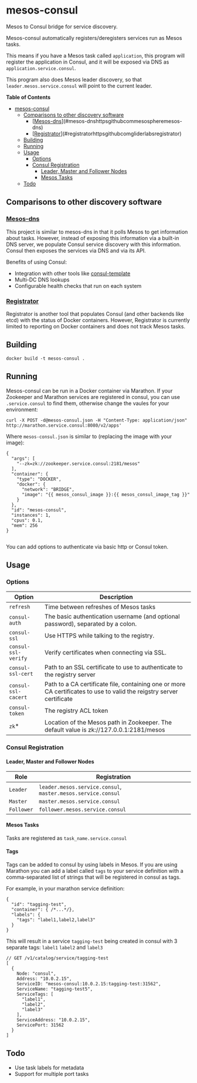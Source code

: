 # mesos-consul

Mesos to Consul bridge for service discovery. 

Mesos-consul automatically registers/deregisters services run as Mesos tasks.

This means if you have a Mesos task called `application`, this program will register the application in Consul, and it will be exposed via DNS as `application.service.consul`.

This program also does Mesos leader discovery, so that `leader.mesos.service.consul` will point to the current leader.

<!-- markdown-toc start - Don't edit this section. Run M-x markdown-toc/generate-toc again -->
**Table of Contents**

- [mesos-consul](#mesos-consul)
    - [Comparisons to other discovery software](#comparisons-to-other-discovery-software)
        - [[Mesos-dns](https://github.com/mesosphere/mesos-dns/)](#mesos-dnshttpsgithubcommesospheremesos-dns)
        - [[Registrator](https://github.com/gliderlabs/registrator)](#registratorhttpsgithubcomgliderlabsregistrator)
    - [Building](#building)
    - [Running](#running)
    - [Usage](#usage)
        - [Options](#options)
        - [Consul Registration](#consul-registration)
            - [Leader, Master and Follower Nodes](#leader-master-and-follower-nodes)
            - [Mesos Tasks](#mesos-tasks)
    - [Todo](#todo)

<!-- markdown-toc end -->

## Comparisons to other discovery software

### [Mesos-dns](https://github.com/mesosphere/mesos-dns/)
This project is similar to mesos-dns in that it polls Mesos to get information about tasks. However, instead of exposing this information via a built-in DNS server, we populate Consul service discovery with this information. Consul then exposes the services via DNS and via its API.

Benefits of using Consul:

* Integration with other tools like [consul-template](https://github.com/hashicorp/consul-template)
* Multi-DC DNS lookups
* Configurable health checks that run on each system


### [Registrator](https://github.com/gliderlabs/registrator)

Registrator is another tool that populates Consul (and other backends like etcd) with the status of Docker containers. However, Registrator is currently limited to reporting on Docker containers and does not track Mesos tasks.

## Building
```
docker build -t mesos-consul . 
```

## Running
Mesos-consul can be run in a Docker container via Marathon. If your Zookeeper and Marathon services are registered in consul, you can use `.service.consul` to find them, otherwise change the vaules for your environment:


```
curl -X POST -d@mesos-consul.json -H "Content-Type: application/json" http://marathon.service.consul:8080/v2/apps'
```

Where `mesos-consul.json` is similar to (replacing the image with your image):

```
{
  "args": [
    "--zk=zk://zookeeper.service.consul:2181/mesos"
  ],  
  "container": {
    "type": "DOCKER",
    "docker": {
      "network": "BRIDGE",
      "image": "{{ mesos_consul_image }}:{{ mesos_consul_image_tag }}"
    }   
  },  
  "id": "mesos-consul",
  "instances": 1,
  "cpus": 0.1,
  "mem": 256 
}


```

You can add options to authenticate via basic http or Consul token.


## Usage

### Options

|         Option        | Description |
|-----------------------|-------------|
| `refresh`             | Time between refreshes of Mesos tasks
| `consul-auth`       | The basic authentication username (and optional password), separated by a colon.
| `consul-ssl`        | Use HTTPS while talking to the registry.
| `consul-ssl-verify` | Verify certificates when connecting via SSL.
| `consul-ssl-cert`   | Path to an SSL certificate to use to authenticate to the registry server
| `consul-ssl-cacert` | Path to a CA certificate file, containing one or more CA certificates to use to valid the reigstry server certificate
| `consul-token`      | The registry ACL token
| `zk`*                 | Location of the Mesos path in Zookeeper. The default value is zk://127.0.0.1:2181/mesos


### Consul Registration

#### Leader, Master and Follower Nodes

|    Role    | Registration 
|------------|--------------
| `Leader`   | `leader.mesos.service.consul`, `master.mesos.service.consul`
| `Master`   | `master.mesos.service.consul`
| `Follower` | `follower.mesos.service.consul`

#### Mesos Tasks

Tasks are registered as `task_name.service.consul`

#### Tags

Tags can be added to consul by using labels in Mesos. If you are using Marathon you can add a label called `tags` to your service definition with a  comma-separated list of strings that will be registered in consul as tags.

For example, in your marathon service definition: 

```
{
  "id": "tagging-test",
  "container": { /*...*/},
  "labels": {
    "tags": "label1,label2,label3"
  }
}
```

This will result in a service `tagging-test` being created in consul with 3 separate tags: `label1` `label2` and `label3`

```
// GET /v1/catalog/service/tagging-test
[
  {
    Node: "consul",
    Address: "10.0.2.15",
    ServiceID: "mesos-consul:10.0.2.15:tagging-test:31562",
    ServiceName: "tagging-test5",
    ServiceTags: [
      "label1",
      "label2",
      "label3"
    ],
    ServiceAddress: "10.0.2.15",
    ServicePort: 31562
  }
]
```

## Todo

  * Use task labels for metadata
  * Support for multiple port tasks
